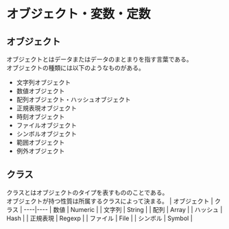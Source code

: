 # オブジェクト・変数・定数
## オブジェクト
オブジェクトとはデータまたはデータのまとまりを指す言葉である。  
オブジェクトの種類には以下のようなものがある。
- 文字列オブジェクト
- 数値オブジェクト
- 配列オブジェクト・ハッシュオブジェクト
- 正規表現オブジェクト
- 時刻オブジェクト
- ファイルオブジェクト
- シンボルオブジェクト
- 範囲オブジェクト
- 例外オブジェクト
## クラス
クラスとはオブジェクトのタイプを表すもののことである。  
オブジェクトが持つ性質は所属するクラスによって決まる。
| オブジェクト | クラス |
----|----
| 数値 | Numeric |
| 文字列 | String |
| 配列 | Array |
| ハッシュ | Hash |
| 正規表現 | Regexp |
| ファイル | File |
| シンボル | Symbol |